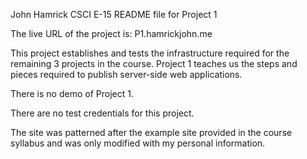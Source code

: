 
John Hamrick
CSCI E-15 README file for Project 1

The live URL of the project is:  P1.hamrickjohn.me


This project establishes and tests the infrastructure required for the remaining 3 projects in the course.  Project 1 teaches us the steps and pieces required to publish server-side web applications.

There is no demo of Project 1.

There are no test credentials for this project.

The site was patterned after the example site provided in the course syllabus and was only modified with my personal information.